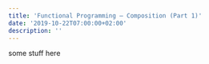 ```yaml
---
title: 'Functional Programming — Composition (Part 1)'
date: '2019-10-22T07:00:00+02:00'
description: ''
---
```


some stuff here
